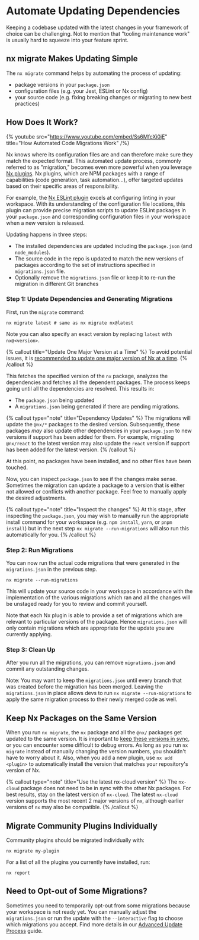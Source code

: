 # Automate Updating Dependencies

Keeping a codebase updated with the latest changes in your framework of choice can be challenging. Not to mention that "tooling maintenance work" is usually hard to squeeze into your feature sprint.

## nx migrate Makes Updating Simple

The `nx migrate` command helps by automating the process of updating:

-  package versions in your `package.json`
-  configuration files (e.g. your Jest, ESLint or Nx config)
-  your source code (e.g. fixing breaking changes or migrating to new best practices)

## How Does It Work?

{% youtube
src="https://www.youtube.com/embed/Ss6MfcXi0jE"
title="How Automated Code Migrations Work"
/%}

Nx knows where its configuration files are and can therefore make sure they match the expected format. This automated update process, commonly referred to as "migration," becomes even more powerful when you leverage [Nx plugins](/nx-api). Nx plugins, which are NPM packages with a range of capabilities (code generation, task automation...), offer targeted updates based on their specific areas of responsibility.

For example, the [Nx ESLint plugin](/nx-api/eslint) excels at configuring linting in your workspace. With its understanding of the configuration file locations, this plugin can provide precise migration scripts to update ESLint packages in your `package.json` and corresponding configuration files in your workspace when a new version is released.

Updating happens in three steps:

-  The installed dependencies are updated including the `package.json` (and `node_modules`).
-  The source code in the repo is updated to match the new versions of packages according to the set of instructions specified in `migrations.json` file.
-  Optionally remove the `migrations.json` file or keep it to re-run the migration in different Git branches

### Step 1: Update Dependencies and Generating Migrations

First, run the `migrate` command:

```shell
nx migrate latest # same as nx migrate nx@latest
```

Note you can also specify an exact version by replacing `latest` with `nx@<version>`.

{% callout title="Update One Major Version at a Time" %}
To avoid potential issues, it is [recommended to update one major version of Nx at a time](/recipes/tips-n-tricks/advanced-update#one-major-version-at-a-time-small-steps).
{% /callout %}

This fetches the specified version of the `nx` package, analyzes the dependencies and fetches all the dependent packages. The process keeps going until all the dependencies are resolved. This results in:

-  The `package.json` being updated
-  A `migrations.json` being generated if there are pending migrations.

{% callout type="note" title="Dependency Updates" %}
The migrations will update the `@nx/*` packages to the desired version. Subsequently, these packages _may_ also update other dependencies in your `package.json` to new versions if support has been added for them.
For example, migrating `@nx/react` to the latest version may also update the `react` version if support has been added for the latest version.
{% /callout %}

At this point, no packages have been installed, and no other files have been touched.

Now, you can inspect `package.json` to see if the changes make sense. Sometimes the migration can update a package to a version that is either not allowed or conflicts with another package. Feel free to manually apply the desired adjustments.

{% callout type="note" title="Inspect the changes" %}
At this stage, after inspecting the `package.json`, you may wish to manually run the appropriate install command for your workspace (e.g. `npm install`, `yarn`, or `pnpm install`) but in the next step `nx migrate --run-migrations` will also run this automatically for you.
{% /callout %}

### Step 2: Run Migrations

You can now run the actual code migrations that were generated in the `migrations.json` in the previous step.

```shell
nx migrate --run-migrations
```

This will update your source code in your workspace in accordance with the implementation of the various migrations which ran and all the changes will be unstaged ready for you to review and commit yourself.

Note that each Nx plugin is able to provide a set of migrations which are relevant to particular versions of the package. Hence `migrations.json` will only contain migrations which are appropriate for the update you are currently applying.

### Step 3: Clean Up

After you run all the migrations, you can remove `migrations.json` and commit any outstanding changes.

Note: You may want to keep the `migrations.json` until every branch that was created before the migration has been merged. Leaving the `migrations.json` in place allows devs to run `nx migrate --run-migrations` to apply the same migration process to their newly merged code as well.

## Keep Nx Packages on the Same Version

When you run `nx migrate`, the `nx` package and all the `@nx/` packages get updated to the same version. It is important to [keep these versions in sync](/recipes/tips-n-tricks/keep-nx-versions-in-sync), or you can encounter some difficult to debug errors. As long as you run `nx migrate` instead of manually changing the version numbers, you shouldn't have to worry about it. Also, when you add a new plugin, use `nx add <plugin>` to automatically install the version that matches your repository's version of Nx.

{% callout type="note" title="Use the latest nx-cloud version" %}
The `nx-cloud` package does not need to be in sync with the other Nx packages. For best results, stay on the latest version of `nx-cloud`. The latest `nx-cloud` version supports the most recent 2 major versions of `nx`, although earlier versions of `nx` may also be compatible.
{% /callout %}

## Migrate Community Plugins Individually

Community plugins should be migrated individually with:

```shell
nx migrate my-plugin
```

For a list of all the plugins you currently have installed, run:

```shell
nx report
```

## Need to Opt-out of Some Migrations?

Sometimes you need to temporarily opt-out from some migrations because your workspace is not ready yet. You can manually adjust the `migrations.json` or run the update with the `--interactive` flag to choose which migrations you accept. Find more details in our [Advanced Update Process](/recipes/tips-n-tricks/advanced-update) guide.
